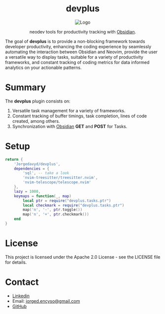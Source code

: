 <div align="center">
  <h1>devplus</h1>
  <p>
    <img src="assets/logo.png" align="center" alt="Logo" />
  </p>
  <p>
    neodev tools for productivity tracking with
    <a href="https://obsidian.md/">Obsidian</a>.
  </p>
</div>

The goal of **devplus** is to provide a non-blocking framework towards developer productivity, enhancing the coding experience by seamlessly automating the interaction between Obsidian and Neovim, provide the user a versatile way to display tasks, suitable for a variety of productivity frameworks, and constant tracking of coding metrics for data informed analytics on your actionable patterns.

# Summary
The **devplus** plugin consists on:
1. Versatile task management for a variety of frameworks.
2. Constant tracking of buffer timings, task completion, lines of code created, among others.
3. Synchronization with [Obsidian](https://obsidian.md/) **GET** and **POST** for Tasks.

# Setup
```lua
return {
    'Jorgedavyd/devplus',
    dependencies = {
        'sql', -- take a look
        'nvim-treesitter/treesitter.nvim',
        'nvim-telescope/telescope.nvim'
    },
    lazy = 1000,
    keymaps = function(_, map)
        local ptr = require("devplus.tasks.ptr")
        local checkmark = require("devplus.tasks.ptr")
        map('n', '-', ptr.toggle())
        map('n', '+', ptr.checkmark())
    end
}
```

# License

This project is licensed under the Apache 2.0 License - see the LICENSE file for details.

# Contact

- [Linkedin](https://www.linkedin.com/in/jorge-david-enciso-mart%C3%ADnez-149977265/)
- Email: jorged.encyso@gmail.com
- [GitHub](https://github.com/Jorgedavyd)


